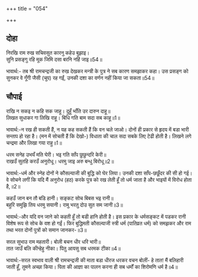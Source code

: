 +++
title = "054"

+++
## दोहा
निरखि राम रुख सचिवसुत कारनु कहेउ बुझाइ।  
सुनि प्रसङ्गु रहि मूक जिमि दसा बरनि नहिं जाइ॥54॥  

भावार्थ:- तब श्री रामचन्द्रजी का रुख देखकर मन्त्री के पुत्र ने सब कारण समझाकर कहा। उस प्रसङ्ग को सुनकर वे गूँगी जैसी (चुप) रह गईं, उनकी दशा का वर्णन नहीं किया जा सकता॥54॥  




## चौपाई
राखि न सकइ न कहि सक जाहू। दुहूँ भाँति उर दारुन दाहू॥  
लिखत सुधाकर गा लिखि राहू। बिधि गति बाम सदा सब काहू॥1॥  

भावार्थ:-न रख ही सकती हैं, न यह कह सकती हैं कि वन चले जाओ। दोनों ही प्रकार से हृदय में बडा भारी सन्ताप हो रहा है। (मन में सोचती हैं कि देखो-) विधाता की चाल सदा सबके लिए टेढी होती है। लिखने लगे चन्द्रमा और लिखा गया राहु॥1॥  

धरम सनेह उभयँ मति घेरी। भइ गति साँप छुछुन्दरि केरी॥  
राखउँ सुतहि करउँ अनुरोधू। धरमु जाइ अरु बन्धु बिरोधू॥2॥  

भावार्थ:-धर्म और स्नेह दोनों ने कौसल्याजी की बुद्धि को घेर लिया। उनकी दशा साँप-छछूँदर की सी हो गई। वे सोचने लगीं कि यदि मैं अनुरोध (हठ) करके पुत्र को रख लेती हूँ तो धर्म जाता है और भाइयों में विरोध होता है,॥2॥  

कहउँ जान बन तौ बडि हानी। सङ्कट सोच बिबस भइ रानी॥  
बहुरि समुझि तिय धरमु सयानी। रामु भरतु दोउ सुत सम जानी॥3॥  

भावार्थ:-और यदि वन जाने को कहती हूँ तो बडी हानि होती है। इस प्रकार के धर्मसङ्कट में पडकर रानी विशेष रूप से सोच के वश हो गईं। फिर बुद्धिमती कौसल्याजी स्त्री धर्म (पातिव्रत धर्म) को समझकर और राम तथा भरत दोनों पुत्रों को समान जानकर-॥3॥  

सरल सुभाउ राम महतारी। बोली बचन धीर धरि भारी॥  
तात जाउँ बलि कीन्हेहु नीका। पितु आयसु सब धरमक टीका॥4॥  

भावार्थ:-सरल स्वभाव वाली श्री रामचन्द्रजी की माता बडा धीरज धरकर वचन बोलीं- हे तात! मैं बलिहारी जाती हूँ, तुमने अच्छा किया। पिता की आज्ञा का पालन करना ही सब धर्मों का शिरोमणि धर्म है॥4॥  

